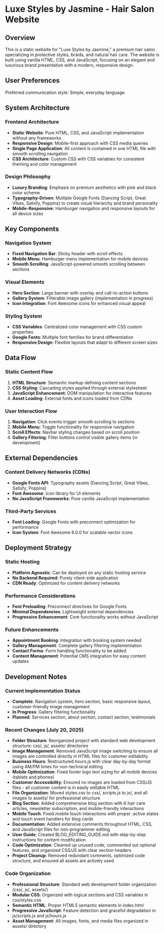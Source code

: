 # Luxe Styles by Jasmine - Hair Salon Website

## Overview

This is a static website for "Luxe Styles by Jasmine," a premium hair salon specializing in protective styles, braids, and natural hair care. The website is built using vanilla HTML, CSS, and JavaScript, focusing on an elegant and luxurious brand presentation with a modern, responsive design.

## User Preferences

Preferred communication style: Simple, everyday language.

## System Architecture

### Frontend Architecture
- **Static Website**: Pure HTML, CSS, and JavaScript implementation without any frameworks
- **Responsive Design**: Mobile-first approach with CSS media queries
- **Single Page Application**: All content is contained in one HTML file with smooth scrolling navigation
- **CSS Architecture**: Custom CSS with CSS variables for consistent theming and color management

### Design Philosophy
- **Luxury Branding**: Emphasis on premium aesthetics with pink and black color scheme
- **Typography-Driven**: Multiple Google Fonts (Dancing Script, Great Vibes, Satisfy, Poppins) to create visual hierarchy and brand personality
- **Mobile-Responsive**: Hamburger navigation and responsive layouts for all device sizes

## Key Components

### Navigation System
- **Fixed Navigation Bar**: Sticky header with scroll effects
- **Mobile Menu**: Hamburger menu implementation for mobile devices
- **Smooth Scrolling**: JavaScript-powered smooth scrolling between sections

### Visual Elements
- **Hero Section**: Large banner with overlay and call-to-action buttons
- **Gallery System**: Filterable image gallery (implementation in progress)
- **Icon Integration**: Font Awesome icons for enhanced visual appeal

### Styling System
- **CSS Variables**: Centralized color management with CSS custom properties
- **Google Fonts**: Multiple font families for brand differentiation
- **Responsive Design**: Flexible layouts that adapt to different screen sizes

## Data Flow

### Static Content Flow
1. **HTML Structure**: Semantic markup defining content sections
2. **CSS Styling**: Cascading styles applied through external stylesheet
3. **JavaScript Enhancement**: DOM manipulation for interactive features
4. **Asset Loading**: External fonts and icons loaded from CDNs

### User Interaction Flow
1. **Navigation**: Click events trigger smooth scrolling to sections
2. **Mobile Menu**: Toggle functionality for responsive navigation
3. **Scroll Effects**: Navbar styling changes based on scroll position
4. **Gallery Filtering**: Filter buttons control visible gallery items (in development)

## External Dependencies

### Content Delivery Networks (CDNs)
- **Google Fonts API**: Typography assets (Dancing Script, Great Vibes, Satisfy, Poppins)
- **Font Awesome**: Icon library for UI elements
- **No JavaScript Frameworks**: Pure vanilla JavaScript implementation

### Third-Party Services
- **Font Loading**: Google Fonts with preconnect optimization for performance
- **Icon System**: Font Awesome 6.0.0 for scalable vector icons

## Deployment Strategy

### Static Hosting
- **Platform Agnostic**: Can be deployed on any static hosting service
- **No Backend Required**: Purely client-side application
- **CDN Ready**: Optimized for content delivery networks

### Performance Considerations
- **Font Preloading**: Preconnect directives for Google Fonts
- **Minimal Dependencies**: Lightweight external dependencies
- **Progressive Enhancement**: Core functionality works without JavaScript

### Future Enhancements
- **Appointment Booking**: Integration with booking system needed
- **Gallery Management**: Complete gallery filtering implementation
- **Contact Forms**: Form handling functionality to be added
- **Content Management**: Potential CMS integration for easy content updates

## Development Notes

### Current Implementation Status
- **Complete**: Navigation system, hero section, basic responsive layout, customer-friendly image management
- **In Progress**: Gallery filtering functionality  
- **Planned**: Services section, about section, contact section, testimonials

### Recent Changes (July 20, 2025)
- **Folder Structure**: Reorganized project with standard web development structure: css/, js/, assets/ directories
- **Image Management**: Removed JavaScript image switching to ensure all images are controlled directly in HTML files for customer editability
- **Business Hours**: Restructured hours.js with clear day-by-day format using AM/PM times for non-technical editing
- **Mobile Optimization**: Fixed footer logo text sizing for all mobile devices (tablets and phones)
- **Customer Accessibility**: Ensured no images are loaded from CSS/JS files - all customer content is in easily editable HTML
- **File Organization**: Moved styles.css to css/, scripts.js to js/, and all images to assets/ for professional structure
- **Blog Section**: Added comprehensive blog section with 6 hair care articles, newsletter subscription, and mobile-friendly interactions
- **Mobile Touch**: Fixed mobile touch interactions with proper :active states and touch event handlers for blog cards
- **Documentation**: Added extensive comments throughout HTML, CSS, and JavaScript files for non-programmer editing
- **User Guide**: Created BLOG_EDITING_GUIDE.md with step-by-step instructions for content modification
- **Code Optimization**: Cleaned up unused code, commented out optional features, and organized CSS/JS with clear section headers
- **Project Cleanup**: Removed redundant comments, optimized code structure, and ensured all assets are actively used

### Code Organization
- **Professional Structure**: Standard web development folder organization (css/, js/, assets/)
- **Modular CSS**: Organized with logical sections and CSS variables in css/styles.css
- **Semantic HTML**: Proper HTML5 semantic elements in index.html
- **Progressive JavaScript**: Feature detection and graceful degradation in js/scripts.js and js/hours.js
- **Asset Management**: All images, fonts, and media files organized in assets/ directory